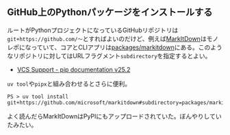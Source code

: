 ## GitHub上のPythonパッケージをインストールする

ルートがPythonプロジェクトになっているGitHubリポジトリは`git+https://github.com/～`とすればよいのだけど、例えば[MarkItDown](https://github.com/microsoft/markitdown)はモノレポになっていて、コアとCLIアプリは[packages/markitdown](https://github.com/microsoft/markitdown/tree/main/packages/markitdown)にある。このようなリポジトリに対してはURLフラグメント`subdirectory`を指定するとよい。

- [VCS Support - pip documentation v25.2](https://pip.pypa.io/en/stable/topics/vcs-support/#url-fragments)

`uv tool`や`pipx`と組み合わせるとさらに便利。

```
PS > uv tool install git+https://github.com/microsoft/markitdown#subdirectory=packages/markitdown
```

よく読んだらMarkItDownはPyPIにもアップロードされていた。ぼんやりしていたみたい。
